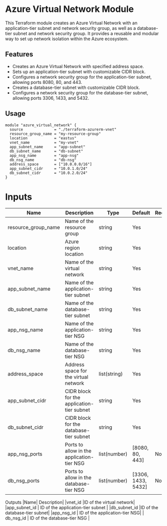 # Azure Virtual Network Module

This Terraform module creates an Azure Virtual Network with an application-tier subnet and network security group, as well as a database-tier subnet and network security group. It provides a reusable and modular way to set up network isolation within the Azure ecosystem.

## Features

- Creates an Azure Virtual Network with specified address space.
- Sets up an application-tier subnet with customizable CIDR block.
- Configures a network security group for the application-tier subnet, allowing ports 8080, 80, and 443.
- Creates a database-tier subnet with customizable CIDR block.
- Configures a network security group for the database-tier subnet, allowing ports 3306, 1433, and 5432.

## Usage

```hcl
module "azure_virtual_network" {
  source              = "./terraform-azurerm-vnet"
  resource_group_name = "my-resource-group"
  location            = "eastus"
  vnet_name           = "my-vnet"
  app_subnet_name     = "app-subnet"
  db_subnet_name      = "db-subnet"
  app_nsg_name        = "app-nsg"
  db_nsg_name         = "db-nsg"
  address_space       = ["10.0.0.0/16"]
  app_subnet_cidr     = "10.0.1.0/24"
  db_subnet_cidr      = "10.0.2.0/24"
}
```
# Inputs

| Name         | Description  | Type      | Default   | Required   |
|--------------|--------------|-----------|-----------|------------|
|resource_group_name |	Name of the resource group	| string	|	Yes |
|location	|Azure region location	|string	|	Yes |
|vnet_name |	Name of the virtual network |	string | Yes|
|app_subnet_name	|Name of the application-tier subnet	| string	|	Yes|
|db_subnet_name|	Name of the database-tier subnet |	string	|	Yes|
| app_nsg_name |	Name of the application-tier NSG |	string	|	Yes|
|db_nsg_name |	Name of the database-tier NSG |	string |		Yes |
|address_space |	Address space for the virtual network	|list(string)|		Yes|
|app_subnet_cidr | CIDR block for the application-tier subnet	| string |	Yes|
|db_subnet_cidr	| CIDR block for the database-tier subnet	| string|		Yes|
|app_nsg_ports	| Ports to allow in the application-tier NSG |	list(number) |	[8080, 80, 443] |	No |
|db_nsg_ports |	Ports to allow in the database-tier NSG |	list(number) |	[3306, 1433, 5432] |	No |

Outputs
|Name|	Description|
|vnet_id	|ID of the virtual network|
|app_subnet_id |	ID of the application-tier subnet |
|db_subnet_id	|ID of the database-tier subnet|
|app_nsg_id	| ID of the application-tier NSG|
| db_nsg_id |	ID of the database-tier NSG |


